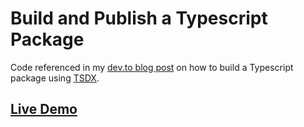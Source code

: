 # Build and Publish a Typescript Package

Code referenced in my [dev.to blog
post](https://dev.to/g_abud/publish-a-typescript-package-in-under-10-minutes-4940)
on how to build a Typescript package using
[TSDX](https://github.com/formium/tsdx).

## [Live Demo](https://codesandbox.io/s/keen-bose-3ymkf)
